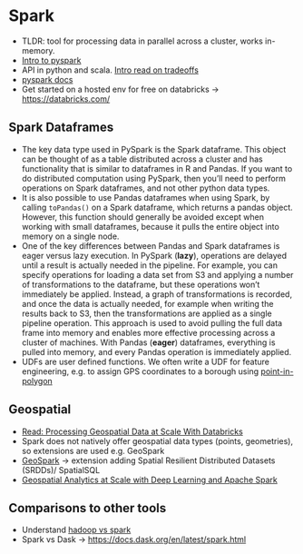 # Spark
* TLDR: tool for processing data in parallel across a cluster, works in-memory.
* [Intro to pyspark](https://towardsdatascience.com/a-brief-introduction-to-pyspark-ff4284701873)
* API in python and scala. [Intro read on tradeoffs](https://www.datacamp.com/community/tutorials/apache-spark-python)
* [pyspark docs](https://spark.apache.org/docs/0.9.0/python-programming-guide.html)
* Get started on a hosted env for free on databricks -> https://databricks.com/

## Spark Dataframes
* The key data type used in PySpark is the Spark dataframe. This object can be thought of as a table distributed across a cluster and has functionality that is similar to dataframes in R and Pandas. If you want to do distributed computation using PySpark, then you’ll need to perform operations on Spark dataframes, and not other python data types.
* It is also possible to use Pandas dataframes when using Spark, by calling `toPandas()` on a Spark dataframe, which returns a pandas object. However, this function should generally be avoided except when working with small dataframes, because it pulls the entire object into memory on a single node.
* One of the key differences between Pandas and Spark dataframes is eager versus lazy execution. In PySpark (**lazy**), operations are delayed until a result is actually needed in the pipeline. For example, you can specify operations for loading a data set from S3 and applying a number of transformations to the dataframe, but these operations won’t immediately be applied. Instead, a graph of transformations is recorded, and once the data is actually needed, for example when writing the results back to S3, then the transformations are applied as a single pipeline operation. This approach is used to avoid pulling the full data frame into memory and enables more effective processing across a cluster of machines. With Pandas (**eager**) dataframes, everything is pulled into memory, and every Pandas operation is immediately applied.
* UDFs are user defined functions. We often write a UDF for feature engineering, e.g. to assign GPS coordinates to a borough using [point-in-polygon](https://en.wikipedia.org/wiki/Point_in_polygon)

## Geospatial
* [Read: Processing Geospatial Data at Scale With Databricks](https://databricks.com/blog/2019/12/05/processing-geospatial-data-at-scale-with-databricks.html)
* Spark does not natively offer geospatial data types (points, geometries), so extensions are used e.g. GeoSpark
* [GeoSpark](http://geospark.datasyslab.org/) -> extension adding Spatial Resilient Distributed Datasets (SRDDs)/ SpatialSQL
* [Geospatial Analytics at Scale with Deep Learning and Apache Spark](https://databricks.com/session/geospatial-analytics-at-scale-with-deep-learning-and-apache-spark)

## Comparisons to other tools
* Understand [hadoop vs spark](https://logz.io/blog/hadoop-vs-spark/)
* Spark vs Dask -> https://docs.dask.org/en/latest/spark.html